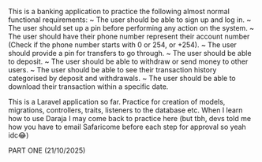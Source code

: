This is a banking application to practice the following almost normal functional requirements:
~ The user should be able to sign up and log in.
~ The user should set up a pin before performing any action on the system.
~ The user should have their phone number represent their account number (Check if the phone number starts with 0 or 254, or +254).
~ The user should provide a pin for transfers to go through.
~ The user should be able to deposit.
~ The user should be able to withdraw or send money to other users.
~ The user should be able to see their transaction history categorised by deposit and withdrawals.
~ The user should be able to download their transaction within a specific date.

This is a Laravel application so far. Practice for creation of models, migrations, controllers, traits, listeners to the database etc.
When I learn how to use Daraja I may come back to practice here (but tbh, devs told me how you have to email Safaricome before each step for approval so yeah idc😂)

PART ONE (21/10/2025)

